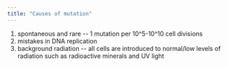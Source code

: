 ```yaml
---
title: "Causes of mutation"
---
```

1) spontaneous and rare -- 1 mutation per 10^5-10^10 cell divisions
2) mistakes in DNA replication
3) background radiation -- all cells are introduced to normal/low levels of radiation such as radioactive minerals and UV light

